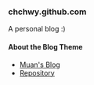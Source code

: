 ### chchwy.github.com

A personal blog :)

#### About the Blog Theme

* [Muan's Blog](http://muan.co)
* [Repository](https://github.com/muan/jekyll-wardrobe/fork)